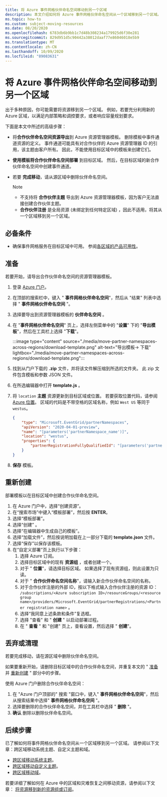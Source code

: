 ```yaml
---
title: 将 Azure 事件网格伙伴命名空间移动到另一个区域
description: 本文介绍如何将 Azure 事件网格伙伴命名空间从一个区域移到另一个区域。
ms.topic: how-to
ms.custom: subject-moving-resources
ms.date: 08/20/2020
ms.openlocfilehash: 6783db6b9bb1c7d48b308234a179925d6f30e281
ms.sourcegitcommit: 829d951d5c90442a38012daaf77e86046018e5b9
ms.translationtype: MT
ms.contentlocale: zh-CN
ms.lasthandoff: 10/09/2020
ms.locfileid: "89083631"
---
```

# <a name="move-azure-event-grid-partner-namespaces-to-another-region"></a>将 Azure 事件网格伙伴命名空间移动到另一个区域
出于多种原因，你可能需要将资源移到另一个区域。 例如，若要充分利用新的 Azure 区域，以满足内部策略和调控要求，或者响应容量规划要求。 

下面是本文中所述的高级步骤： 

- 将**合作伙伴命名空间资源导出**到 Azure 资源管理器模板。 删除模板中事件通道资源的定义。 事件通道可能具有对合作伙伴的 Azure 资源管理器 ID 的引用，该主题由客户所有。 因此，不能使用目标区域中的模板来创建它们。  
- **使用模板将合作伙伴命名空间部署** 到目标区域。 然后，在目标区域的新合作伙伴命名空间中创建事件通道。 
- 若要 **完成移动**，请从源区域中删除伙伴命名空间。 

    > [!NOTE]
    > - 不支持将 **合作伙伴主题** 导出到 Azure 资源管理器模板，因为客户无法直接创建合作伙伴主题。 
    > - **合作伙伴注册** 是全局资源 (未绑定到任何特定区域) ，因此不适用，将其从一个区域移到另一个区域。 

## <a name="prerequisites"></a>必备条件
- 确保事件网格服务在目标区域中可用。 参阅[各区域的产品可用性](https://azure.microsoft.com/global-infrastructure/services/?products=event-grid&regions=all)。

## <a name="prepare"></a>准备
若要开始，请导出合作伙伴命名空间的资源管理器模板。 

1. 登录 [Azure 门户](https://portal.azure.com)。
2. 在顶部的搜索栏中，键入 " **事件网格伙伴命名空间**"，然后从 "结果" 列表中选择 " **事件网格伙伴命名空间** "。 
3. 选择要导出到资源管理器模板的 **伙伴命名空间** 。 
4. 在 "**事件网格伙伴命名空间**" 页上，选择左侧菜单中的 "**设置**" 下的 "**导出模板**"，然后在工具栏上选择 "**下载**"。 

    :::image type="content" source="./media/move-partner-namespaces-across-regions/download-template.png" alt-text="导出模板-> 下载" lightbox="./media/move-partner-namespaces-across-regions/download-template.png":::   
5. 找到从门户下载的 **.zip** 文件，并将该文件解压缩到所选的文件夹。 此 zip 文件包含模板和参数 JSON 文件。 
1. 在所选编辑器中打开 **template.js** 。 
8. 将 `location` **主题** 资源更新到目标区域或位置。 若要获取位置代码，请参阅 [Azure 位置](https://azure.microsoft.com/global-infrastructure/locations/)。 区域的代码是不带空格的区域名称，例如 `West US` 等同于 `westus`。

    ```json
    {
        "type": "Microsoft.EventGrid/partnerNamespaces",
        "apiVersion": "2020-04-01-preview",
        "name": "[parameters('partnerNamespace_name')]",
        "location": "westus",
        "properties": {
            "partnerRegistrationFullyQualifiedId": "[parameters('partnerRegistrations_ContosoCorpAccount1_externalid')]"
        }
    }
    ``` 
1. **保存** 模板。 

## <a name="recreate"></a>重新创建 
部署模板以在目标区域中创建合作伙伴命名空间。 

1. 在 Azure 门户中，选择“创建资源”。
2. 在“搜索市场”中键入“模板部署”，然后按 **ENTER**。 
3. 选择“模板部署”。
4. 选择“创建” 。
5. 选择“在编辑器中生成自己的模板”。
6. 选择“加载文件”，然后按说明加载在上一部分下载的 **template.json** 文件。
7. 选择“保存”以保存该模板。 
8. 在“自定义部署”页上执行以下步骤： 
    1. 选择 Azure 订阅。 
    1. 选择目标区域中的现有 **资源组** ，或者创建一个。 
    1. 对于 " **位置**"，请选择目标区域。 如果选择了现有资源组，则此设置为只读。 
    1. 对于 " **合作伙伴命名空间名称**"，请输入新合作伙伴命名空间的名称。 
    1. 对于合作伙伴注册的外部 ID，按以下格式输入合作伙伴注册的资源 ID： `/subscriptions/<Azure subscription ID>/resourceGroups/<resource group name>/providers/Microsoft.EventGrid/partnerRegistrations/<Partner registration name>` 。
    1. 选择“我同意上述条款和条件”复选框。     
    1. 选择 "查看" 和 " **创建** " 以启动部署过程。 
    1. 在 " **查看** " 和 "创建" 页上，查看设置，然后选择 " **创建**"。 

## <a name="discard-or-clean-up"></a>丢弃或清理
若要完成移动，请在源区域中删除伙伴命名空间。  

如果要重新开始，请删除目标区域中的合作伙伴命名空间，并重复本文的 " [准备](#prepare) 并 [重新创建](#recreate) " 部分中的步骤。

使用 Azure 门户删除合作伙伴命名空间：

1. 在 "Azure 门户顶部的" 搜索 "窗口中，键入" **事件网格伙伴命名空间**"，然后从搜索结果中选择" **事件网格伙伴命名空间** "。 
2. 选择要删除的合作伙伴命名空间，并在工具栏中选择 " **删除** "。 
3. **确认** 删除以删除伙伴命名空间。 

## <a name="next-steps"></a>后续步骤
已了解如何将事件网格伙伴命名空间从一个区域移到另一个区域。 请参阅以下文章：跨区域移动系统主题、自定义主题和域。

- [跨区域移动系统主题](move-system-topics-across-regions.md)。 
- [跨区域移动自定义主题](move-custom-topics-across-regions.md)。 
- [跨区域移动域](move-domains-across-regions.md)。

若要详细了解如何在 Azure 中的区域和灾难恢复之间移动资源，请参阅以下文章： [将资源移到新的资源组或订阅](../azure-resource-manager/management/move-resource-group-and-subscription.md)。